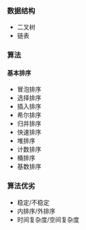 ### 数据结构
+ 二叉树
+ 链表
###  算法
#### 基本排序
+ 冒泡排序
+ 选择排序
+ 插入排序
+ 希尔排序
+ 归并排序
+ 快速排序
+ 堆排序
+ 计数排序
+ 桶排序
+ 基数排序

### 算法优劣
+ 稳定/不稳定
+ 内排序/外排序
+ 时间复杂度/空间复杂度